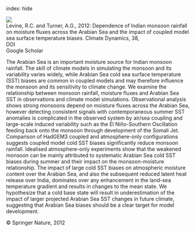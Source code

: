 index: hide

<div class="Citation">
    <div class="Citation-thumb CitationThumb-linked"  data-href="https://doi.org/10.1007/s00382-011-1096-z">
      <img src="https://static.claimspace.cloud/climate-study-static/refs/thumbs/14/Levine_and_Turner_2012-thumb.png" />
    </div>

  <div class="Citation-body">
    <div class="Citation-text">Levine, R.C. and Turner, A.G., 2012: Dependence of Indian monsoon rainfall on moisture fluxes across the Arabian Sea and the impact of coupled model sea surface temperature biases. <span class="Article-journal">Climate Dynamics, </span><span class="Article-volume">38, </span></div>
    <div class="Citation-links">
      <div class="CitationLink" data-href="https://doi.org/10.1007/s00382-011-1096-z">
        <div class="CitationLink-icon CitationLink-Doi"></div>
        <div class="CitationLink-text">DOI</div>
      </div>
      <div class="CitationLink" data-href="https://scholar.google.com/scholar?q=10.1007/s00382-011-1096-z">
        <div class="CitationLink-icon CitationLink-Scholar"></div>
        <div class="CitationLink-text">Google Scholar</div>
      </div>
    </div>
  </div>
</div>

The Arabian Sea is an important moisture source for Indian monsoon rainfall. The skill of climate models in simulating the monsoon and its variability varies widely, while Arabian Sea cold sea surface temperature (SST) biases are common in coupled models and may therefore influence the monsoon and its sensitivity to climate change. We examine the relationship between monsoon rainfall, moisture fluxes and Arabian Sea SST in observations and climate model simulations. Observational analysis shows strong monsoons depend on moisture fluxes across the Arabian Sea, however detecting consistent signals with contemporaneous summer SST anomalies is complicated in the observed system by air/sea coupling and large-scale induced variability such as the El Niño-Southern Oscillation feeding back onto the monsoon through development of the Somali Jet. Comparison of HadGEM3 coupled and atmosphere-only configurations suggests coupled model cold SST biases significantly reduce monsoon rainfall. Idealised atmosphere-only experiments show that the weakened monsoon can be mainly attributed to systematic Arabian Sea cold SST biases during summer and their impact on the monsoon-moisture relationship. The impact of large cold SST biases on atmospheric moisture content over the Arabian Sea, and also the subsequent reduced latent heat release over India, dominates over any enhancement in the land-sea temperature gradient and results in changes to the mean state. We hypothesize that a cold base state will result in underestimation of the impact of larger projected Arabian Sea SST changes in future climate, suggesting that Arabian Sea biases should be a clear target for model development.

<div class="Citation-copy">
&copy; Springer Nature, 2012
</div>